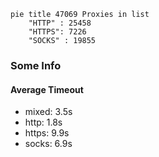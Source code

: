 
```mermaid
pie title 47069 Proxies in list
    "HTTP" : 25458
    "HTTPS": 7226
    "SOCKS" : 19855
```

### Some Info
#### Average Timeout

- mixed: 3.5s
- http: 1.8s
- https: 9.9s
- socks: 6.9s